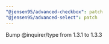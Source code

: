 ```yaml
---
"@jensen95/advanced-checkbox": patch
"@jensen95/advanced-select": patch
---
```


Bump @inquirer/type from 1.3.1 to 1.3.3

